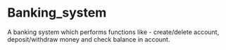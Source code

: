 # Banking_system
A banking system which performs functions like - create/delete account, deposit/withdraw money and check balance in account.
